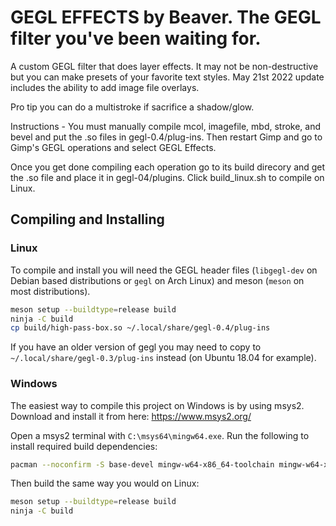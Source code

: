 GEGL EFFECTS by Beaver. The GEGL filter you've been waiting for.
=========

A custom GEGL filter that does layer effects. It may not be non-destructive but 
you can make presets of your favorite text styles. May 21st 2022 update includes the ability to add image file overlays.

Pro tip you can do a multistroke if sacrifice a shadow/glow.


Instructions -
You must manually compile mcol, imagefile, mbd, stroke, and bevel and put the .so files in gegl-0.4/plug-ins. Then restart Gimp and go to Gimp's GEGL operations and select GEGL Effects.

Once you get done compiling each operation go to its build direcory and get the
.so file and place it in gegl-04/plugins. Click build_linux.sh to compile on Linux.



## Compiling and Installing

### Linux

To compile and install you will need the GEGL header files (`libgegl-dev` on
Debian based distributions or `gegl` on Arch Linux) and meson (`meson` on
most distributions).

```bash
meson setup --buildtype=release build
ninja -C build
cp build/high-pass-box.so ~/.local/share/gegl-0.4/plug-ins
```

If you have an older version of gegl you may need to copy to `~/.local/share/gegl-0.3/plug-ins`
instead (on Ubuntu 18.04 for example).



### Windows

The easiest way to compile this project on Windows is by using msys2.  Download
and install it from here: https://www.msys2.org/

Open a msys2 terminal with `C:\msys64\mingw64.exe`.  Run the following to
install required build dependencies:

```bash
pacman --noconfirm -S base-devel mingw-w64-x86_64-toolchain mingw-w64-x86_64-meson mingw-w64-x86_64-gegl
```

Then build the same way you would on Linux:

```bash
meson setup --buildtype=release build
ninja -C build
```



